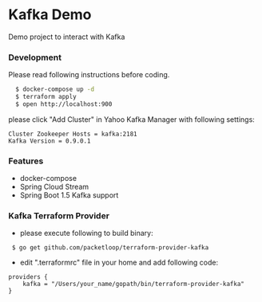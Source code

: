 Kafka Demo
==========
Demo project to interact with Kafka

### Development
Please read following instructions before coding.

```bash
  $ docker-compose up -d
  $ terraform apply
  $ open http://localhost:900
```
please click "Add Cluster" in Yahoo Kafka Manager with following settings:
```
Cluster Zookeeper Hosts = kafka:2181
Kafka Version = 0.9.0.1
```

### Features

* docker-compose
* Spring Cloud Stream
* Spring Boot 1.5 Kafka support

### Kafka Terraform Provider

* please execute following to build binary:
```
 $ go get github.com/packetloop/terraform-provider-kafka
```
* edit ".terraformrc" file in your home and add following code: 
```hcl
providers {
    kafka = "/Users/your_name/gopath/bin/terraform-provider-kafka"
}
```